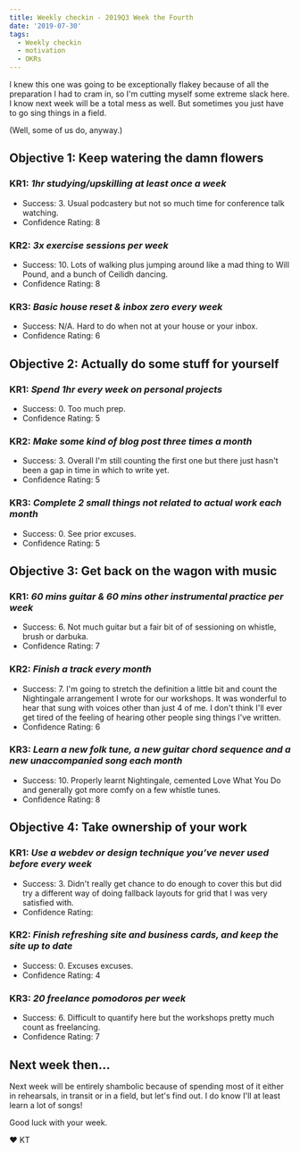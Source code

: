 ```yaml
---
title: Weekly checkin - 2019Q3 Week the Fourth
date: '2019-07-30'
tags:
  - Weekly checkin
  - motivation
  - OKRs
---
```


I knew this one was going to be exceptionally flakey because of all the preparation I had to cram in, so I'm cutting myself some extreme slack here. I know next week will be a total mess as well. But sometimes you just have to go sing things in a field.

(Well, some of us do, anyway.)


## Objective 1: Keep watering the damn flowers
### KR1: *1hr studying/upskilling at least once a week*
- Success: 3. Usual podcastery but not so much time for conference talk watching.
- Confidence Rating: 8
### KR2: *3x exercise sessions per week*
- Success: 10. Lots of walking plus jumping around like a mad thing to Will Pound, and a bunch of Ceilidh dancing.
- Confidence Rating: 8
### KR3: *Basic house reset & inbox zero every week*
- Success: N/A. Hard to do when not at your house or your inbox.
- Confidence Rating: 6


## Objective 2: Actually do some stuff for yourself
### KR1: *Spend 1hr every week on personal projects*
- Success: 0. Too much prep.
- Confidence Rating: 5
### KR2: *Make some kind of blog post three times a month*
- Success: 3. Overall I'm still counting the first one but there just hasn't been a gap in time in which to write yet.
- Confidence Rating: 5
### KR3: *Complete 2 small things not related to actual work each month*
- Success: 0. See prior excuses.
- Confidence Rating: 5


## Objective 3: Get back on the wagon with music
### KR1: *60 mins guitar & 60 mins other instrumental practice per week*
- Success: 6. Not much guitar but a fair bit of of sessioning on whistle, brush or darbuka.
- Confidence Rating: 7
### KR2: *Finish a track every month*
- Success: 7. I'm going to stretch the definition a little bit and count the Nightingale arrangement I wrote for our workshops. It was wonderful to hear that sung with voices other than just 4 of me. I don't think I'll ever get tired of the feeling of hearing other people sing things I've written.
- Confidence Rating: 6
### KR3: *Learn a new folk tune, a new guitar chord sequence and a new unaccompanied song each month*
- Success: 10. Properly learnt Nightingale, cemented Love What You Do and generally got more comfy on a few whistle tunes.
- Confidence Rating: 8


## Objective 4: Take ownership of your work
### KR1: *Use a webdev or design technique you’ve never used before every week*
- Success: 3. Didn't really get chance to do enough to cover this but did try a different way of doing fallback layouts for grid that I was very satisfied with.
- Confidence Rating:
### KR2: *Finish refreshing site and business cards, and keep the site up to date*
- Success: 0. Excuses excuses.
- Confidence Rating: 4
### KR3: *20 freelance pomodoros per week*
- Success: 6. Difficult to quantify here but the workshops pretty much count as freelancing.
- Confidence Rating: 7

## Next week then...
Next week will be entirely shambolic because of spending most of it either in rehearsals, in transit or in a field, but let's find out. I do know I'll at least learn a lot of songs!

Good luck with your week.

&#9829; KT
